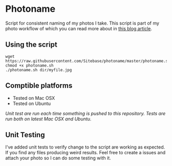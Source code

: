 # Photoname
Script for consistent naming of my photos I take.
This script is part of my photo workflow of which you can read more about in [this blog article](https://www.sitebase.be/my-photo-management-workflow/).

## Using the script
```
wget https://raw.githubusercontent.com/Sitebase/photoname/master/photoname.sh
chmod +x photoname.sh
./photoname.sh dir/myfile.jpg
```

## Comptible platforms
* Tested on Mac OSX
* Tested on Ubuntu

*Unit test are run each time something is pushed to this repository. Tests are run both on latest Mac OSX and Ubuntu.*

## Unit Testing
I've added unit tests to verify change to the script are working as expected. If you find any files producing weird results. Feel free to create a issues and attach your photo so I can do some testing with it.
